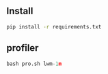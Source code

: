 ## Install

```bash
pip install -r requirements.txt
```

## profiler

```python
bash pro.sh lwm-1m
``` 